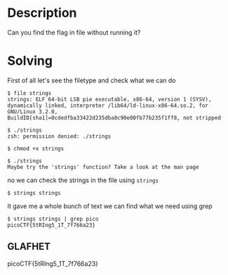 # Description
Can you find the flag in file without running it?

# Solving
First of all let's see the filetype and check what we can do
```
$ file strings                  
strings: ELF 64-bit LSB pie executable, x86-64, version 1 (SYSV), dynamically linked, interpreter /lib64/ld-linux-x86-64.so.2, for GNU/Linux 3.2.0, BuildID[sha1]=0cdedfba33422d235dba8c90e00fb77b235f1ff8, not stripped
                                                                                                               
$ ./strings
zsh: permission denied: ./strings
                                                                                                               
$ chmod +x strings
                                                                                                               
$ ./strings
Maybe try the 'strings' function? Take a look at the man page
```
no we can check the strings in the file using `strings`
```
$ strings strings
```
It gave me a whole bunch of text we can find what we need using grep
```
$ strings strings | grep pico 
picoCTF{5tRIng5_1T_7f766a23}
```
## GLAFHET
picoCTF{5tRIng5_1T_7f766a23}
